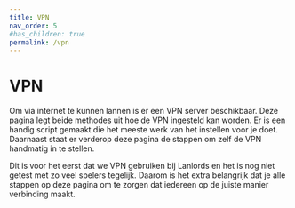 ```yaml
---
title: VPN
nav_order: 5
#has_children: true
permalink: /vpn
---
```


# VPN

Om via internet te kunnen lannen is er een VPN server beschikbaar. Deze pagina legt beide methodes uit hoe de VPN ingesteld kan worden. Er is een handig script gemaakt die het meeste werk van het instellen voor je doet. Daarnaast staat er verderop deze pagina de stappen om zelf de VPN handmatig in te stellen.

Dit is voor het eerst dat we VPN gebruiken bij Lanlords en het is nog niet getest met zo veel spelers tegelijk. Daarom is het extra belangrijk dat je alle stappen op deze pagina om te zorgen dat iedereen op de juiste manier verbinding maakt.
